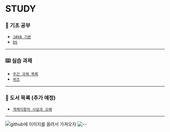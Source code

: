 # STUDY

### 📝 기초 공부

* [`JAVA 기본`](https://github.com/sanscout1/javaStudy/tree/main/src/Java\_Lecture)
* [`OS`](https://github.com/sanscout1/javaStudy/tree/main/src/OperatingSystem)


***

### ⌨️ 실습 과제

* [`주간 과제 목록`](https://github.com/sanscout1/javaStudy/tree/main/src/Java\_assignments)
* [`퀴즈`](https://github.com/sanscout1/javaStudy/tree/main/src/Java\_Test/shinsegaeTranning/javaBasic)


***

### 📗 도서 목록 (추가 예정)

* [`객체지향의 사실과 오해`](https://github.com/sanscout1/javaStudy/tree/main/src/BookList/Book1)


***

<img src="" alt="github에 이미지를 올려서 가져오자">

<img src="https://github.com/sanscout1/HRiverStudy/blob/main/src/picture/--?raw=true" alt="--">


